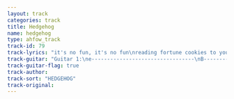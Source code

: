 ```yaml
---
layout: track
categories: track
title: Hedgehog
name: hedgehog
type: ahfow_track
track-id: 79
track-lyrics: "it's no fun, it's no fun\nreading fortune cookies to yoursself\nare you a fox or a hedgehog\ndo you care anymore\n\nwastin' time, wastin' time\nwastin' time all the while\ni don't know what you're sayin'\nbut i hate it anyway\n\na celebrity friendship\nand another fashion victem\nhe's annoying, she's a liar\ni don't know how she picked him\n\nwastin' time, wastin' time\nwastin' time all the while\ni don't know what you're sayin'\nbut i hate it anyway\n\ncan you make time for me\nwould you make time for me?\ni will wait patiently\nit's no good\nit's no fun"
track-guitar: "Guitar 1:\ne---------------------------------\nB---------------------------------\nG-3-3-2-0-2-2-0-3--3-3-2-0-2-2--\nD--------------------------------4\nA---------------------------------\nE---------------------------------\nGuitar 2:\nC(Bar Chord) | A(Bar chord) | A#\n(provided by J Guyer)"
track-guitar-flag: true
track-author: 
track-sort: "HEDGEHOG"
track-original: 
---
```

